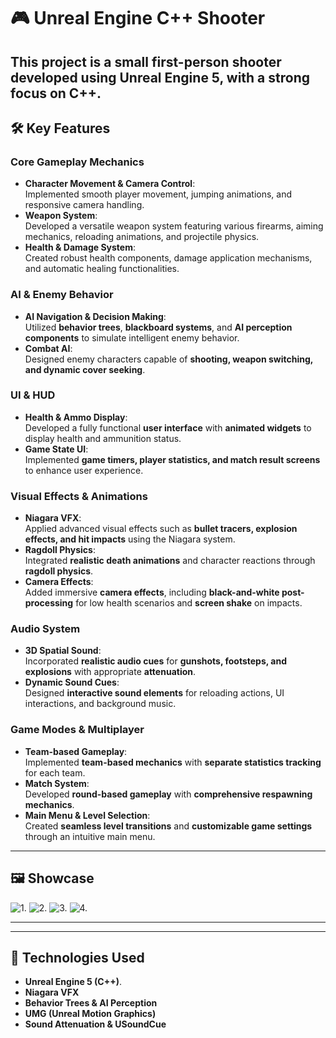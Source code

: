 # 🎮 Unreal Engine C++ Shooter


This project is a small first-person shooter developed using **Unreal Engine 5, with a strong focus on C++**.  
---

## 🛠️ Key Features

### Core Gameplay Mechanics
- **Character Movement & Camera Control**:  
  Implemented smooth player movement, jumping animations, and responsive camera handling.
- **Weapon System**:  
  Developed a versatile weapon system featuring various firearms, aiming mechanics, reloading animations, and projectile physics.
- **Health & Damage System**:  
  Created robust health components, damage application mechanisms, and automatic healing functionalities.

### AI & Enemy Behavior
- **AI Navigation & Decision Making**:  
  Utilized **behavior trees**, **blackboard systems**, and **AI perception components** to simulate intelligent enemy behavior.
- **Combat AI**:  
  Designed enemy characters capable of **shooting, weapon switching, and dynamic cover seeking**.

### UI & HUD
- **Health & Ammo Display**:  
  Developed a fully functional **user interface** with **animated widgets** to display health and ammunition status.
- **Game State UI**:  
  Implemented **game timers, player statistics, and match result screens** to enhance user experience.

### Visual Effects & Animations
- **Niagara VFX**:  
  Applied advanced visual effects such as **bullet tracers, explosion effects, and hit impacts** using the Niagara system.
- **Ragdoll Physics**:  
  Integrated **realistic death animations** and character reactions through **ragdoll physics**.
- **Camera Effects**:  
  Added immersive **camera effects**, including **black-and-white post-processing** for low health scenarios and **screen shake** on impacts.

### Audio System
- **3D Spatial Sound**:  
  Incorporated **realistic audio cues** for **gunshots, footsteps, and explosions** with appropriate **attenuation**.
- **Dynamic Sound Cues**:  
  Designed **interactive sound elements** for reloading actions, UI interactions, and background music.

### Game Modes & Multiplayer
- **Team-based Gameplay**:  
  Implemented **team-based mechanics** with **separate statistics tracking** for each team.
- **Match System**:  
  Developed **round-based gameplay** with **comprehensive respawning mechanics**.
- **Main Menu & Level Selection**:  
  Created **seamless level transitions** and **customizable game settings** through an intuitive main menu.

---

## 🖼️ Showcase
![1.](https://github.com/saninmisha3/ToKillThemAll/blob/master/AssetMarkdown/1.gif "1.")
![2.](https://github.com/saninmisha3/ToKillThemAll/blob/master/AssetMarkdown/2.gif "2.")
![3.](https://github.com/saninmisha3/ToKillThemAll/blob/master/AssetMarkdown/3.gif "3.")
![4.](https://github.com/saninmisha3/ToKillThemAll/blob/master/AssetMarkdown/4.gif "4.")

---
---

## 📌 Technologies Used
- **Unreal Engine 5 (C++)**.
- **Niagara VFX**
- **Behavior Trees & AI Perception**
- **UMG (Unreal Motion Graphics)**
- **Sound Attenuation & USoundCue**
